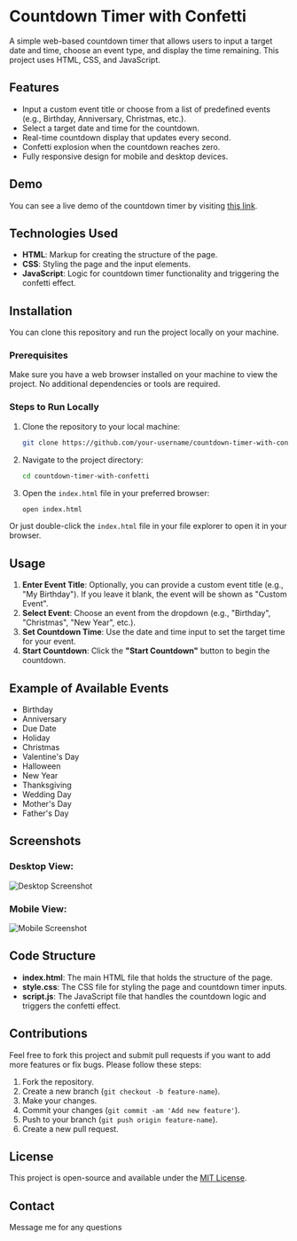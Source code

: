 # Countdown Timer with Confetti

A simple web-based countdown timer that allows users to input a target date and time, choose an event type, and display the time remaining. This project uses HTML, CSS, and JavaScript.

## Features

- Input a custom event title or choose from a list of predefined events (e.g., Birthday, Anniversary, Christmas, etc.).
- Select a target date and time for the countdown.
- Real-time countdown display that updates every second.
- Confetti explosion when the countdown reaches zero.
- Fully responsive design for mobile and desktop devices.

## Demo

You can see a live demo of the countdown timer by visiting [this link](#).

## Technologies Used

- **HTML**: Markup for creating the structure of the page.
- **CSS**: Styling the page and the input elements.
- **JavaScript**: Logic for countdown timer functionality and triggering the confetti effect.

## Installation

You can clone this repository and run the project locally on your machine.

### Prerequisites

Make sure you have a web browser installed on your machine to view the project. No additional dependencies or tools are required.

### Steps to Run Locally

1. Clone the repository to your local machine:
   ```bash
   git clone https://github.com/your-username/countdown-timer-with-confetti.git
   ```
2. Navigate to the project directory:
   ```bash
   cd countdown-timer-with-confetti
   ```
3. Open the `index.html` file in your preferred browser:
   ```bash
   open index.html
   ```

Or just double-click the `index.html` file in your file explorer to open it in your browser.

## Usage

1. **Enter Event Title**: Optionally, you can provide a custom event title (e.g., "My Birthday"). If you leave it blank, the event will be shown as "Custom Event".
2. **Select Event**: Choose an event from the dropdown (e.g., "Birthday", "Christmas", "New Year", etc.).
3. **Set Countdown Time**: Use the date and time input to set the target time for your event.
4. **Start Countdown**: Click the **"Start Countdown"** button to begin the countdown.

## Example of Available Events

- Birthday
- Anniversary
- Due Date
- Holiday
- Christmas
- Valentine's Day
- Halloween
- New Year
- Thanksgiving
- Wedding Day
- Mother's Day
- Father's Day

## Screenshots

### Desktop View:

![Desktop Screenshot](assets/screenshots/desktop-view.png)

### Mobile View:

![Mobile Screenshot](assets/screenshots/mobile-view.png)

## Code Structure

- **index.html**: The main HTML file that holds the structure of the page.
- **style.css**: The CSS file for styling the page and countdown timer inputs.
- **script.js**: The JavaScript file that handles the countdown logic and triggers the confetti effect.

## Contributions

Feel free to fork this project and submit pull requests if you want to add more features or fix bugs. Please follow these steps:

1. Fork the repository.
2. Create a new branch (`git checkout -b feature-name`).
3. Make your changes.
4. Commit your changes (`git commit -am 'Add new feature'`).
5. Push to your branch (`git push origin feature-name`).
6. Create a new pull request.

## License

This project is open-source and available under the [MIT License](LICENSE).

## Contact

Message me for any questions
